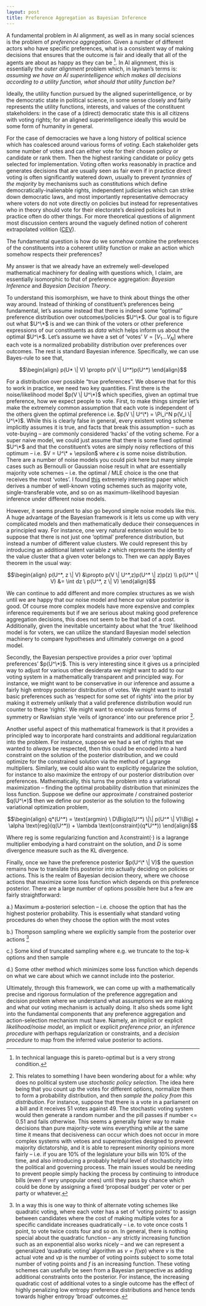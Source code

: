 ```yaml
---
layout: post
title: Preference Aggregation as Bayesian Inference
---
```


A fundamental problem in AI alignment, as well as in many social sciences is the problem of *preference aggregation*. Given a number of different actors who have specific preferences, what is a consistent way of making decisions that ensures that the outcome is fair and ideally that all of the agents are about as happy as they can be [^1]. In AI alignment, this is essentially the *outer alignment* problem which, in layman’s terms is: *assuming we have an AI superintelligence which makes all decisions according to a utility function, what should that utility function be?* 

Ideally, the utility function pursued by the aligned superintelligence, or by the democratic state in political science, in some sense closely and fairly represents the utility functions, interests, and values of the constituent stakeholders: in the case of a (direct) democratic state this is all citizens with voting rights; for an aligned superintelligence ideally this would be some form of humanity in general. 

For the case of democracies we have a long history of political science which has coalesced around various forms of *voting*. Each stakeholder gets some number of votes and can either vote for their chosen policy or candidate or rank them. Then the highest ranking candidate or policy gets selected for implementation. Voting often works reasonably in practice and generates decisions that are usually seen as fair even if in practice direct voting is often significantly watered down, usually to prevent *tyrannies of the majority* by mechanisms such as constitutions which define democratically-inalienable rights, independent judiciaries which can strike down democratic laws, and most importantly representative democracy where voters do not vote directly on policies but instead for representatives who in theory should vote for their electorate’s desired policies but in practice often do other things. For more theoretical questions of alignment most discussion centers around the vaguely defined notion of coherent extrapolated volition ([CEV](https://intelligence.org/files/CEV.pdf)). 

The fundamental question is how do we somehow combine the preferences of the constituents into a coherent utility function or make an action which somehow respects their preferences?

My answer is that we already have an extremely well-developed mathematical machinery for dealing with questions which, I claim, are essentially isomorphic to that of preference aggregation: *Bayesian Inference* and *Bayesian Decision Theory*. 

To understand this isomorphism, we have to think about things the other way around. Instead of thinking of constituent’s preferences being fundamental, let’s assume instead that there is indeed some “optimal” preference distribution over outcomes/policies $U^\*$. Our goal is to figure out what $U^\*$ is and we can think of the voters or other preference expressions of our constituents as *data* which helps inform us about the optimal $U^\*$.  Let’s assume we have a set of  ‘votes’  $V = [V_1 \dots V_N]$ where each vote is a normalized probability distribution over preferences over outcomes. The rest is standard Bayesian inference. Specifically, we can use Bayes-rule to see that,

$$\begin{align}
p(U* \| V) \propto p(V \| U^*)p(U^*)
\end{align}$$

For a distribution over possible “true preferences”. We observe that for this to work in practice, we need two key quantities. First there is the noise/likelihood model $p(V \| U^\*)$ which specifies, given an optimal true preference, how we expect people to vote. First, to make things simpler let’s make the extremely common assumption that each vote is independent of the others given the optimal preference i.e. $p(V \| U^\*) = \Pi_i^N p(V_i \| U^\*)$. While this is clearly false in general, every existent voting scheme implicitly assumes it is true, and facts that break this assumption – such as vote-buying – are commonly considered ‘hacks’ of the voting scheme. For a super naive model, we could just assume that there is some fixed optimal $U^\*$ and that the constituent’s votes are simply noisy reflections of this optimum – i.e. $V = U^\* + \epsilon$ where $\epsilon$ is some noise distribution. There are a number of noise models you could pick here but many simple cases such as Bernoulli or Gaussian noise result in what are essentially majority vote schemes – i.e. the optimal / MLE choice is the one that receives the most ‘votes’. I found [this](https://arxiv.org/ftp/arxiv/papers/1207/1207.1368.pdf) extremely interesting paper which derives a number of well-known voting schemes such as majority vote, single-transferable vote, and so on as maximum-likelihood bayesian inference under different noise models.

However, it seems prudent to also go beyond simple noise models like this. A huge advantage of the Bayesian framework is it lets us come up with very complicated models and then mathematically deduce their consequences in a principled way. For instance, one very natural extension would be to suppose that there is not just one ‘optimal’ preference distribution, but instead a number of different value clusters. We could represent this by introducing an additional latent variable $z$ which represents the identity of the value cluster that a given voter belongs to. Then we can apply Bayes theorem in the usual way:

$$\begin{align}
p(U^*, z \| V) &\propto p(V \| U^*,z)p(U^* \| z)p(z) \\
p(U^* \| V) &= \int dz \ p(U^*, z \| V)
\end{align}$$

We can continue to add different and more complex structures as we wish until we are happy that our noise model and hence our value posterior is good. Of course more complex models have more expensive and complex inference requirements but if we are serious about making good preference aggregation decisions, this does not seem to be that bad of a cost. Additionally, given the inevitable uncertainty about what the ‘true’ likelihood model is for voters, we can utilize the standard Bayesian model selection machinery to compare hypotheses and ultimately converge on a good model.  

Secondly, the Bayesian perspective provides a prior over ‘optimal preferences’ $p(U^\*)$. This is very interesting since it gives us a principled way to adjust for various other desiderata we might want to add to our voting system in a mathematically transparent and principled way. For instance, we might want to be conservative in our inference and assume a fairly high entropy posterior distribution of votes. We might want to install basic preferences such as ‘respect for some set of rights’ into the prior by making it extremely unlikely that a valid preference distribution would run counter to these ‘rights’. We might want to encode various forms of symmetry or Rawlsian style ‘veils of ignorance’ into our preference prior [^3].

Another useful aspect of this mathematical framework is that it provides a principled way to incorporate hard constraints and additional regularization into the problem. For instance, suppose we had a set of rights that we wanted to *always* be respected, then this could be encoded into a hard constraint on the solution of the posterior distribution, and we could optimize for the constrained solution via the method of Lagrange multipliers. Similarly, we could also want to explicitly regularize the solution, for instance to also maximize the entropy of our posterior distribution over preferences. Mathematically, this turns the problem into a variational maximization – finding the optimal probability distribution that minimizes the loss function. Suppose we define our approximate / constrained posterior $q(U^\*)$ then we define our posterior as the solution to the following variational optimization problem,

$$\begin{align}
q*(U^*) = \text{argmin} \ D\Big(q(U^*) \|\| p(U^* \| V)\Big) + \alpha \text{reg}(q(U^*)) + \lambda \text{constraint}(q*U^*))
\end{align}$$

Where $\text{reg}$ is some regularizing function and $\lambda \text{constraint}(\cdot)$ is a lagrange multiplier embodying a hard constraint on the solution, and $D$ is some divergence measure such as the KL divergence.

Finally, once we have the preference posterior $p(U^\* \| V)$ the question remains how to translate this posterior into actually deciding on policies or actions. This is the realm of Bayesian decision theory, where we choose actions that maximize some loss function which depends on this preference posterior. There are a large number of options possible here but a few are fairly straightforward:

a.) Maximum a-posteriori selection – i.e. choose the option that has the highest posterior probability. This is essentially what standard voting procedures do when they choose the option with the most votes

b.) Thompson sampling where we explicitly sample from the posterior over actions [^2]

c.) Some kind of truncated sampling where e.g. we truncate to the top-k options and then sample

d.) Some other method which minimizes some loss function which depends on what we care about which we cannot include into the posterior. 

Ultimately, through this framework, we can come up with a mathematically precise and rigorous formulation of the preference aggregation and decision problem where we understand what assumptions we are making and what our voting mechanism is actually doing. It also sheds some light into the fundamental components that any preference aggregation and action-selection mechanism must have. Namely, an implicit or explicit *likelihood/noise model*, an implicit or explicit *preference prior*, an *inference procedure* with perhaps regularization or constraints, and a *decision procedure* to map from the inferred value posterior to actions. 

[^1]: In technical language this is pareto-optimal but is a very strong condition.

[^2]: In a way this is one way to think of alternate voting schemes like quadratic voting, where each voter has a set of ‘voting points’ to assign between candidates where the cost of making multiple votes for a specific candidate increases quadratically – i.e. to vote once costs 1 point, to vote twice costs four and so on. In general, there is nothing special about the quadratic function – any strictly increasing function such as an exponential also works nicely – and we can represent a generalized ‘quadratic voting’ algorithm as $v = f(vp)$ where $v$ is the actual vote and $vp$ is the number of voting points subject to some total number of voting points and $f$ is an increasing function. These voting schemes can usefully be seen from a Bayesian perspective as adding additional constraints onto the posterior. For instance, the increasing quadratic cost of additional votes to a single outcome has the effect of highly penalizing low entropy preference distributions and hence tends towards higher entropy ‘broad’ outcomes.

[^3]: This relates to something I have been wondering about for a while: why does no political system use *stochastic policy selection*. The idea here being that you count up the votes for different options, normalize them to form a probability distribution, and then *sample the policy from this distribution*. For instance, suppose that there is a vote in a parliament on a bill and it receives 51 votes against 49. The stochastic voting system would then generate a random number and the pill passes if number <= 0.51 and fails otherwise. This seems a generally fairer way to make decisions than pure majority-vote wins everything while at the same time it means that decisiveness can occur which does not occur in more complex systems with vetoes and supermajorities designed to prevent majority dictatorship, and it is able to represent minority opinions more fairly – i.e. if you are 10% of the legislature your bills win 10% of the time, and also introducing a probably helpful level of stochasticity into the political and governing process. The main issues would be needing to prevent people simply hacking the process by continuing to introduce bills (even if very unpopular ones) until they pass by chance which could be done by assigning a fixed ‘proposal budget’ per voter or per party or whatever.

